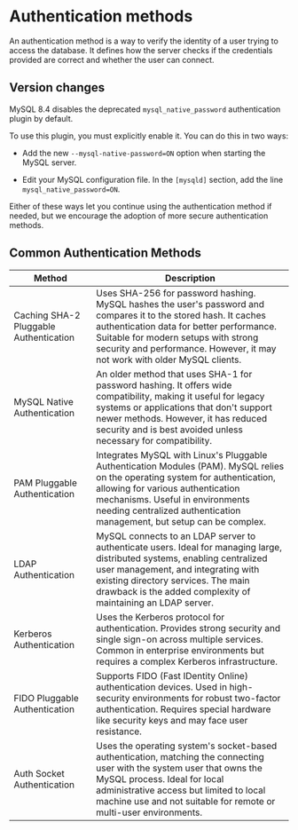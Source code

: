 # Authentication methods

An authentication method is a way to verify the identity of a user trying to access the database. It defines how the server checks if the credentials provided are correct and whether the user can connect.

## Version changes

MySQL 8.4 disables the deprecated `mysql_native_password` authentication plugin by default.

To use this plugin, you must explicitly enable it. You can do this in two ways:

* Add the new `--mysql-native-password=ON` option when starting the MySQL server.

* Edit your MySQL configuration file. In the `[mysqld]` section, add the line `mysql_native_password=ON`.

Either of these ways let you continue using the authentication method if needed, but we encourage the adoption of more secure authentication methods.

## Common Authentication Methods


| Method                              | Description                                                                                                                                                                                   |
|-------------------------------------|------------------------------------------------------------------------------------------------------------------------------------------------------------------------------------------------|
| Caching SHA-2 Pluggable Authentication | Uses SHA-256 for password hashing. MySQL hashes the user's password and compares it to the stored hash. It caches authentication data for better performance. Suitable for modern setups with strong security and performance. However, it may not work with older MySQL clients. |
| MySQL Native Authentication      | An older method that uses SHA-1 for password hashing. It offers wide compatibility, making it useful for legacy systems or applications that don't support newer methods. However, it has reduced security and is best avoided unless necessary for compatibility.                |
| PAM Pluggable Authentication     | Integrates MySQL with Linux's Pluggable Authentication Modules (PAM). MySQL relies on the operating system for authentication, allowing for various authentication mechanisms. Useful in environments needing centralized authentication management, but setup can be complex.       |
| LDAP Authentication              | MySQL connects to an LDAP server to authenticate users. Ideal for managing large, distributed systems, enabling centralized user management, and integrating with existing directory services. The main drawback is the added complexity of maintaining an LDAP server.              |
| Kerberos Authentication          | Uses the Kerberos protocol for authentication. Provides strong security and single sign-on across multiple services. Common in enterprise environments but requires a complex Kerberos infrastructure.                                                              |
| FIDO Pluggable Authentication    | Supports FIDO (Fast IDentity Online) authentication devices. Used in high-security environments for robust two-factor authentication. Requires special hardware like security keys and may face user resistance.                                                          |
| Auth Socket Authentication       | Uses the operating system's socket-based authentication, matching the connecting user with the system user that owns the MySQL process. Ideal for local administrative access but limited to local machine use and not suitable for remote or multi-user environments.        |

